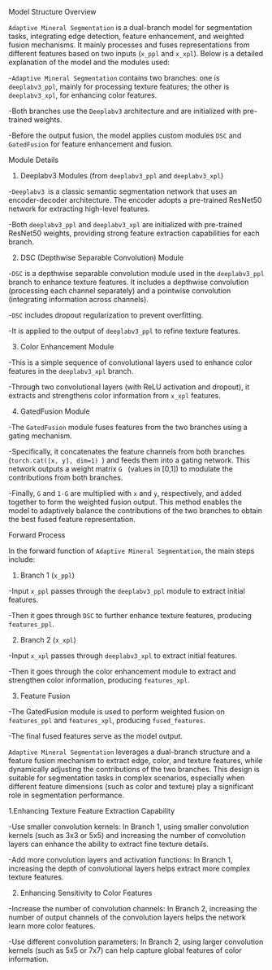 Model Structure Overview

`Adaptive Mineral Segmentation` is a dual-branch model for segmentation tasks, integrating edge detection, feature enhancement, and weighted fusion mechanisms. It mainly processes and fuses representations from different features based on two inputs (`x_ppl` and `x_xpl`). Below is a detailed explanation of the model and the modules used:

-`Adaptive Mineral Segmentation` contains two branches: one is `deeplabv3_ppl`, mainly for processing texture features; the other is `deeplabv3_xpl`, for enhancing color features.

-Both branches use the `Deeplabv3` architecture and are initialized with pre-trained weights.

-Before the output fusion, the model applies custom modules `DSC` and `GatedFusion` for feature enhancement and fusion.


Module Details

1. Deeplabv3 Modules (from `deeplabv3_ppl` and `deeplabv3_xpl`)

-`Deeplabv3 `is a classic semantic segmentation network that uses an encoder-decoder architecture. The encoder adopts a pre-trained ResNet50 network for extracting high-level features.

-Both `deeplabv3_ppl` and `deeplabv3_xpl` are initialized with pre-trained ResNet50 weights, providing strong feature extraction capabilities for each branch.

2. DSC (Depthwise Separable Convolution) Module

-`DSC` is a depthwise separable convolution module used in the `deeplabv3_ppl` branch to enhance texture features. It includes a depthwise convolution (processing each channel separately) and a pointwise convolution (integrating information across channels).

-`DSC` includes dropout regularization to prevent overfitting.

-It is applied to the output of `deeplabv3_ppl` to refine texture features.

3. Color Enhancement Module

-This is a simple sequence of convolutional layers used to enhance color features in the `deeplabv3_xpl` branch.

-Through two convolutional layers (with ReLU activation and dropout), it extracts and strengthens color information from `x_xpl` features.

4. GatedFusion Module
   
-The `GatedFusion` module fuses features from the two branches using a gating mechanism.

-Specifically, it concatenates the feature channels from both branches (`torch.cat([x, y], dim=1) `) and feeds them into a gating network. This network outputs a weight matrix `G ` (values in [0,1]) to modulate the contributions from both branches.

-Finally, `G` and `1-G` are multiplied with `x` and `y`, respectively, and added together to form the weighted fusion output. This method enables the model to adaptively balance the contributions of the two branches to obtain the best fused feature representation.


Forward Process

In the forward function of `Adaptive Mineral Segmentation`, the main steps include:
1. Branch 1 (`x_ppl`)
   
-Input `x_ppl` passes through the `deeplabv3_ppl` module to extract initial features.

-Then it goes through `DSC` to further enhance texture features, producing `features_ppl`.

2. Branch 2 (`x_xpl`)
   
-Input `x_xpl` passes through `deeplabv3_xpl` to extract initial features.

-Then it goes through the color enhancement module to extract and strengthen color information, producing `features_xpl`.

3. Feature Fusion
   
-The GatedFusion module is used to perform weighted fusion on `features_ppl` and `features_xpl`, producing `fused_features`.

-The final fused features serve as the model output.


`Adaptive Mineral Segmentation` leverages a dual-branch structure and a feature fusion mechanism to extract edge, color, and texture features, while dynamically adjusting the contributions of the two branches. This design is suitable for segmentation tasks in complex scenarios, especially when different feature dimensions (such as color and texture) play a significant role in segmentation performance.

1.Enhancing Texture Feature Extraction Capability

-Use smaller convolution kernels: In Branch 1, using smaller convolution kernels (such as 3x3 or 5x5) and increasing the number of convolution layers can enhance the ability to extract fine texture details.

-Add more convolution layers and activation functions: In Branch 1, increasing the depth of convolutional layers helps extract more complex texture features.

2. Enhancing Sensitivity to Color Features
   
-Increase the number of convolution channels: In Branch 2, increasing the number of output channels of the convolution layers helps the network learn more color features.

-Use different convolution parameters: In Branch 2, using larger convolution kernels (such as 5x5 or 7x7) can help capture global features of color information.
